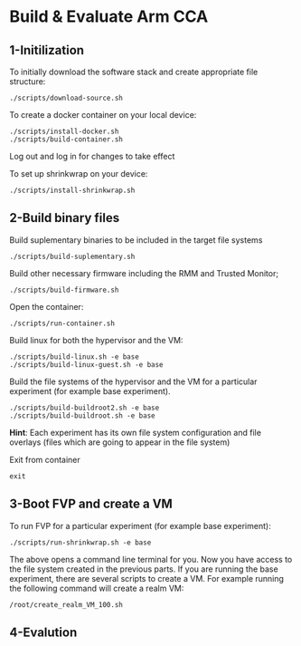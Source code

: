 # Build & Evaluate Arm CCA 

## 1-Initilization
To initially download the software stack and create appropriate file structure:

```
./scripts/download-source.sh
```

To create a docker container on your local device:

```
./scripts/install-docker.sh
./scripts/build-container.sh
```

Log out and log in for changes to take effect

To set up shrinkwrap on your device:
```
./scripts/install-shrinkwrap.sh
```

## 2-Build binary files

Build suplementary binaries to be included in the target file systems
```
./scripts/build-suplementary.sh
```
Build other necessary firmware including the RMM and Trusted Monitor;
```
./scripts/build-firmware.sh
```

Open the container:

```
./scripts/run-container.sh
```
Build linux for both the hypervisor and the VM:
```
./scripts/build-linux.sh -e base
./scripts/build-linux-guest.sh -e base
```

Build the file systems of the hypervisor and the VM for a particular experiment (for example base experiment). 
```
./scripts/build-buildroot2.sh -e base
./scripts/build-buildroot.sh -e base
```
**Hint**: Each experiment has its own file system configuration and file overlays (files which are going to appear in the file system)

Exit from container
```
exit
```

## 3-Boot FVP and create a VM
To run FVP for a particular experiment (for example base experiment):
```
./scripts/run-shrinkwrap.sh -e base
```
The above opens a command line terminal for you. Now you have access to the file system created in the previous parts. 
If you are running the base experiment, there are several scripts to create a VM. For example running the following command will create 
a realm VM:

```
/root/create_realm_VM_100.sh
```

## 4-Evalution

